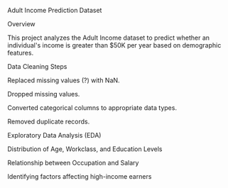 Adult Income Prediction Dataset

Overview

This project analyzes the Adult Income dataset to predict whether an individual's income is greater than $50K per year based on demographic features.

Data Cleaning Steps

Replaced missing values (?) with NaN.

Dropped missing values.

Converted categorical columns to appropriate data types.

Removed duplicate records.

Exploratory Data Analysis (EDA)

Distribution of Age, Workclass, and Education Levels

Relationship between Occupation and Salary

Identifying factors affecting high-income earners

